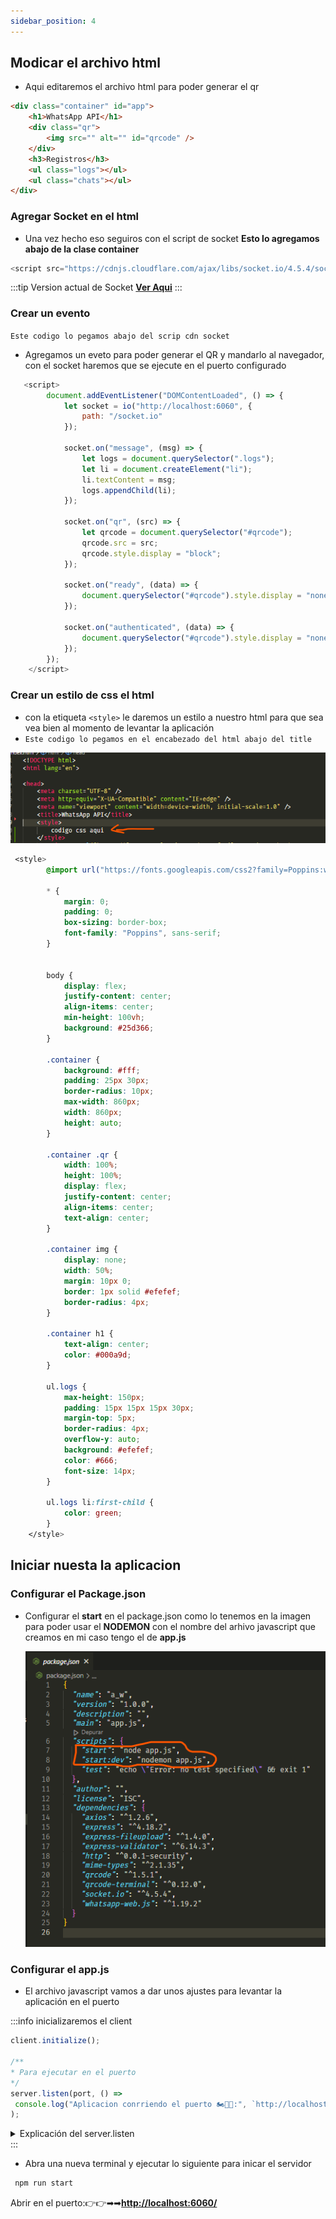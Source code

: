 ```yaml
---
sidebar_position: 4
---
```


## Modicar el archivo html

- Aqui editaremos el archivo html para poder generar el qr

```html 
<div class="container" id="app">
    <h1>WhatsApp API</h1>
    <div class="qr">
        <img src="" alt="" id="qrcode" />
    </div>
    <h3>Registros</h3>
    <ul class="logs"></ul>
    <ul class="chats"></ul>
</div>
```

### Agregar Socket en el html

- Una vez hecho eso seguiros con el script de socket **Esto lo agregamos abajo de la clase container**
```js title="CDN de Socket"
<script src="https://cdnjs.cloudflare.com/ajax/libs/socket.io/4.5.4/socket.io.js" crossorigin="anonymous"></script>
```
:::tip Version actual de Socket
  **[Ver Aqui](https://cdnjs.com/libraries/socket.io)**
:::

### Crear un evento
`Este codigo lo pegamos abajo del scrip cdn socket`
- Agregamos un eveto para poder generar el QR y mandarlo al navegador, con el socket haremos que se ejecute en el puerto configurado

```javascript
   <script>
        document.addEventListener("DOMContentLoaded", () => {
            let socket = io("http://localhost:6060", {
                path: "/socket.io"
            });

            socket.on("message", (msg) => {
                let logs = document.querySelector(".logs");
                let li = document.createElement("li");
                li.textContent = msg;
                logs.appendChild(li);
            });

            socket.on("qr", (src) => {
                let qrcode = document.querySelector("#qrcode");
                qrcode.src = src;
                qrcode.style.display = "block";
            });

            socket.on("ready", (data) => {
                document.querySelector("#qrcode").style.display = "none";
            });

            socket.on("authenticated", (data) => {
                document.querySelector("#qrcode").style.display = "none";
            });
        });
    </script>
```

### Crear un estilo de css el html
- con la etiqueta `<style>` le daremos un estilo a nuestro html para que sea vea bien al momento de levantar la aplicación
 - `Este codigo lo pegamos en el encabezado del html abajo del title`

![Docusaurus logo](/img/head.png)



```css
 <style>
        @import url("https://fonts.googleapis.com/css2?family=Poppins:wght@400;500;600&display=swap");

        * {
            margin: 0;
            padding: 0;
            box-sizing: border-box;
            font-family: "Poppins", sans-serif;
        }


        body {
            display: flex;
            justify-content: center;
            align-items: center;
            min-height: 100vh;
            background: #25d366;
        }

        .container {
            background: #fff;
            padding: 25px 30px;
            border-radius: 10px;
            max-width: 860px;
            width: 860px;
            height: auto;
        }

        .container .qr {
            width: 100%;
            height: 100%;
            display: flex;
            justify-content: center;
            align-items: center;
            text-align: center;
        }

        .container img {
            display: none;
            width: 50%;
            margin: 10px 0;
            border: 1px solid #efefef;
            border-radius: 4px;
        }

        .container h1 {
            text-align: center;
            color: #000a9d;
        }

        ul.logs {
            max-height: 150px;
            padding: 15px 15px 15px 30px;
            margin-top: 5px;
            border-radius: 4px;
            overflow-y: auto;
            background: #efefef;
            color: #666;
            font-size: 14px;
        }

        ul.logs li:first-child {
            color: green;
        }
    </style>
```

## Iniciar nuesta la aplicacion 

### Configurar el Package.json
- Configurar el **start** en el package.json como lo tenemos en la imagen para poder usar el **NODEMON** con el nombre del arhivo javascript que creamos en mi caso tengo el de **app.js**

    ![Docusaurus logo](/img/package.png)

### Configurar el app.js
- El archivo javascript vamos a dar unos ajustes para levantar la aplicación en el puerto

:::info inicializaremos el client

   ``` js
   client.initialize();

/**
 * Para ejecutar en el puerto
 */
server.listen(port, () =>
    console.log("Aplicacion conrriendo el puerto 🏍🚨🚦:", `http://localhost:${port}/`)
);
```

<details>
  <summary>Explicación del server.listen</summary>
 "server.listen(port, () =>);
" permite que el servidor escuche en un puerto específico (definido por la variable port) y esperar las conexiones entrantes.
</details>
:::

- Abra una nueva terminal y ejecutar lo siguiente para inicar el servidor

```bash
 npm run start 
```


Abrir en el puerto:👉👉➡➡**[http://localhost:6060/](http://localhost:6060/)**
